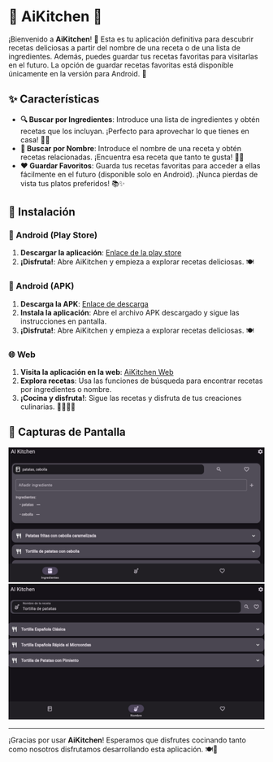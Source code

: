 # 🍳 AiKitchen 🍲

¡Bienvenido a **AiKitchen**! 🎉 Esta es tu aplicación definitiva para descubrir recetas deliciosas a partir del nombre de una receta o de una lista de ingredientes. Además, puedes guardar tus recetas favoritas para visitarlas en el futuro. La opción de guardar recetas favoritas está disponible únicamente en la versión para Android. 📱

## ✨ Características

- **🔍 Buscar por Ingredientes**: Introduce una lista de ingredientes y obtén recetas que los incluyan. ¡Perfecto para aprovechar lo que tienes en casa! 🥕🍅
- **🔎 Buscar por Nombre**: Introduce el nombre de una receta y obtén recetas relacionadas. ¡Encuentra esa receta que tanto te gusta! 🍝🍲
- **❤️ Guardar Favoritos**: Guarda tus recetas favoritas para acceder a ellas fácilmente en el futuro (disponible solo en Android). ¡Nunca pierdas de vista tus platos preferidos! 📚✨

## 🚀 Instalación

### 📱 Android (Play Store)
1. **Descargar la aplicación**: [Enlace de la play store](https://play.google.com/store/apps/details?id=com.N3k0chan.aikitchen)
2. **¡Disfruta!**: Abre AiKitchen y empieza a explorar recetas deliciosas. 🍽️
   
### 📱 Android (APK)

1. **Descarga la APK**: [Enlace de descarga](https://github.com/enekor/aikitchen/releases/latest)
2. **Instala la aplicación**: Abre el archivo APK descargado y sigue las instrucciones en pantalla.
3. **¡Disfruta!**: Abre AiKitchen y empieza a explorar recetas deliciosas. 🍽️

### 🌐 Web

1. **Visita la aplicación en la web**: [AiKitchen Web](https://enekor.github.io/AiKitchen/)
2. **Explora recetas**: Usa las funciones de búsqueda para encontrar recetas por ingredientes o nombre.
3. **¡Cocina y disfruta!**: Sigue las recetas y disfruta de tus creaciones culinarias. 👩‍🍳👨‍🍳

## 📸 Capturas de Pantalla

![Buscar por Ingredientes](screenshots/search_by_ingredients.png)
![Buscar por Nombre](screenshots/search_by_name.png)

---

¡Gracias por usar **AiKitchen**! Esperamos que disfrutes cocinando tanto como nosotros disfrutamos desarrollando esta aplicación. 🍽️🎉
